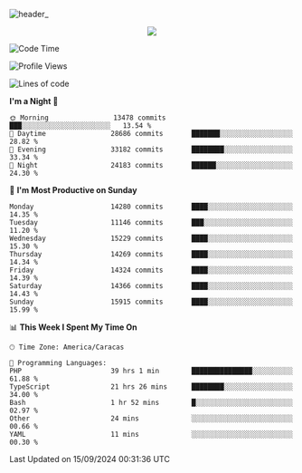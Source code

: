 ![header_](https://github.com/user-attachments/assets/4010d822-ccdc-4198-b608-18c773338d18)


<p align="center">
  <a href="http://www.github.com/thevacs">
    <img src="https://github-readme-streak-stats.herokuapp.com/?user=thevacs&stroke=ffffff&background=1c1917&ring=0891b2&fire=0891b2&currStreakNum=ffffff&currStreakLabel=0891b2&sideNums=ffffff&sideLabels=ffffff&dates=ffffff&hide_border=true" />
  </a>
</p>

<!--START_SECTION:waka-->
![Code Time](http://img.shields.io/badge/Code%20Time-2%2C817%20hrs%2040%20mins-blue)

![Profile Views](http://img.shields.io/badge/Profile%20Views-4-blue)

![Lines of code](https://img.shields.io/badge/From%20Hello%20World%20I%27ve%20Written-10.5%20million%20lines%20of%20code-blue)

**I'm a Night 🦉** 

```text
🌞 Morning                13478 commits       ███░░░░░░░░░░░░░░░░░░░░░░   13.54 % 
🌆 Daytime                28686 commits       ███████░░░░░░░░░░░░░░░░░░   28.82 % 
🌃 Evening                33182 commits       ████████░░░░░░░░░░░░░░░░░   33.34 % 
🌙 Night                  24183 commits       ██████░░░░░░░░░░░░░░░░░░░   24.30 % 
```
📅 **I'm Most Productive on Sunday** 

```text
Monday                   14280 commits       ████░░░░░░░░░░░░░░░░░░░░░   14.35 % 
Tuesday                  11146 commits       ███░░░░░░░░░░░░░░░░░░░░░░   11.20 % 
Wednesday                15229 commits       ████░░░░░░░░░░░░░░░░░░░░░   15.30 % 
Thursday                 14269 commits       ████░░░░░░░░░░░░░░░░░░░░░   14.34 % 
Friday                   14324 commits       ████░░░░░░░░░░░░░░░░░░░░░   14.39 % 
Saturday                 14366 commits       ████░░░░░░░░░░░░░░░░░░░░░   14.43 % 
Sunday                   15915 commits       ████░░░░░░░░░░░░░░░░░░░░░   15.99 % 
```


📊 **This Week I Spent My Time On** 

```text
🕑︎ Time Zone: America/Caracas

💬 Programming Languages: 
PHP                      39 hrs 1 min        ███████████████░░░░░░░░░░   61.88 % 
TypeScript               21 hrs 26 mins      ████████░░░░░░░░░░░░░░░░░   34.00 % 
Bash                     1 hr 52 mins        █░░░░░░░░░░░░░░░░░░░░░░░░   02.97 % 
Other                    24 mins             ░░░░░░░░░░░░░░░░░░░░░░░░░   00.66 % 
YAML                     11 mins             ░░░░░░░░░░░░░░░░░░░░░░░░░   00.30 % 
```


 Last Updated on 15/09/2024 00:31:36 UTC
<!--END_SECTION:waka-->
